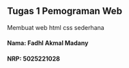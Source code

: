 ## Tugas 1 Pemograman Web
Membuat web html css sederhana

#### Nama: Fadhl Akmal Madany
#### NRP: 5025221028
